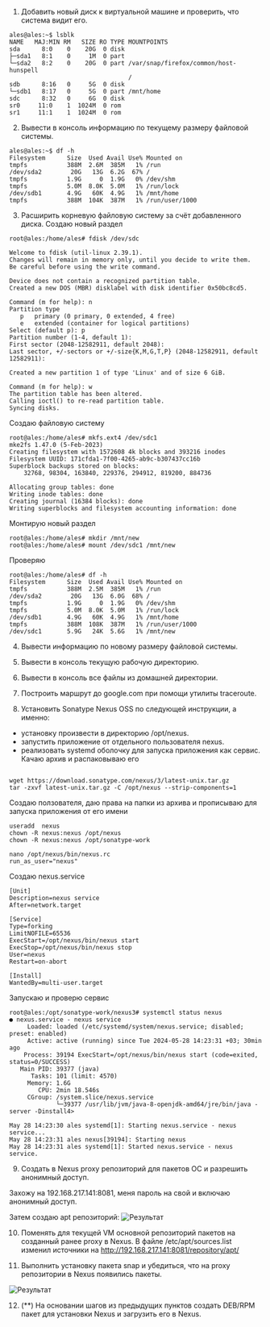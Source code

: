 1. Добавить новый диск к виртуальной машине и проверить, что система видит его.

```
ales@ales:~$ lsblk
NAME   MAJ:MIN RM   SIZE RO TYPE MOUNTPOINTS
sda      8:0    0    20G  0 disk 
├─sda1   8:1    0     1M  0 part 
└─sda2   8:2    0    20G  0 part /var/snap/firefox/common/host-hunspell
                                 /
sdb      8:16   0     5G  0 disk 
└─sdb1   8:17   0     5G  0 part /mnt/home
sdc      8:32   0     6G  0 disk 
sr0     11:0    1  1024M  0 rom  
sr1     11:1    1  1024M  0 rom 
```

2. Вывести в консоль информацию по текущему размеру файловой системы.

```
ales@ales:~$ df -h
Filesystem      Size  Used Avail Use% Mounted on
tmpfs           388M  2.6M  385M   1% /run
/dev/sda2        20G   13G  6.2G  67% /
tmpfs           1.9G     0  1.9G   0% /dev/shm
tmpfs           5.0M  8.0K  5.0M   1% /run/lock
/dev/sdb1       4.9G   60K  4.9G   1% /mnt/home
tmpfs           388M  104K  387M   1% /run/user/1000
```

3. Расширить корневую файловую систему за счёт добавленного диска.
    Создаю новый раздел
```
root@ales:/home/ales# fdisk /dev/sdc

Welcome to fdisk (util-linux 2.39.1).
Changes will remain in memory only, until you decide to write them.
Be careful before using the write command.

Device does not contain a recognized partition table.
Created a new DOS (MBR) disklabel with disk identifier 0x50bc8cd5.

Command (m for help): n
Partition type
   p   primary (0 primary, 0 extended, 4 free)
   e   extended (container for logical partitions)
Select (default p): p
Partition number (1-4, default 1): 
First sector (2048-12582911, default 2048): 
Last sector, +/-sectors or +/-size{K,M,G,T,P} (2048-12582911, default 12582911): 

Created a new partition 1 of type 'Linux' and of size 6 GiB.

Command (m for help): w
The partition table has been altered.
Calling ioctl() to re-read partition table.
Syncing disks.
```
Создаю файловую систему
```
root@ales:/home/ales# mkfs.ext4 /dev/sdc1
mke2fs 1.47.0 (5-Feb-2023)
Creating filesystem with 1572608 4k blocks and 393216 inodes
Filesystem UUID: 171cfda1-7f00-4265-ab9c-b307437cc16b
Superblock backups stored on blocks: 
	32768, 98304, 163840, 229376, 294912, 819200, 884736

Allocating group tables: done                            
Writing inode tables: done                            
Creating journal (16384 blocks): done
Writing superblocks and filesystem accounting information: done 
```
Монтирую новый раздел
```
root@ales:/home/ales# mkdir /mnt/new
root@ales:/home/ales# mount /dev/sdc1 /mnt/new
```

Проверяю 
```
root@ales:/home/ales# df -h
Filesystem      Size  Used Avail Use% Mounted on
tmpfs           388M  2.5M  385M   1% /run
/dev/sda2        20G   13G  6.0G  68% /
tmpfs           1.9G     0  1.9G   0% /dev/shm
tmpfs           5.0M  8.0K  5.0M   1% /run/lock
/dev/sdb1       4.9G   60K  4.9G   1% /mnt/home
tmpfs           388M  108K  387M   1% /run/user/1000
/dev/sdc1       5.9G   24K  5.6G   1% /mnt/new
```

4. Вывести информацию по новому размеру файловой системы.
5. Вывести в консоль текущую рабочую директорию.
6. Вывести в консоль все файлы из домашней директории.
7. Построить маршрут до google.com при помощи утилиты traceroute.

8. Установить Sonatype Nexus OSS по следующей инструкции, а именно:
- установку произвести в директорию /opt/nexus.
- запустить приложение от отдельного пользователя nexus.
- реализовать systemd оболочку для запуска приложения как сервис.
Качаю архив и распаковываю его
```

wget https://download.sonatype.com/nexus/3/latest-unix.tar.gz
tar -zxvf latest-unix.tar.gz -C /opt/nexus --strip-components=1
```
Создаю ползователя, даю права на папки из архива и прописываю для запуска приложения от его имени
```
useradd  nexus
chown -R nexus:nexus /opt/nexus
chown -R nexus:nexus /opt/sonatype-work

nano /opt/nexus/bin/nexus.rc
run_as_user="nexus"
```
Создаю nexus.service
```
[Unit]
Description=nexus service
After=network.target

[Service]
Type=forking
LimitNOFILE=65536
ExecStart=/opt/nexus/bin/nexus start
ExecStop=/opt/nexus/bin/nexus stop
User=nexus
Restart=on-abort

[Install]
WantedBy=multi-user.target
```
Запускаю и проверю сервис

```
root@ales:/opt/sonatype-work/nexus3# systemctl status nexus
● nexus.service - nexus service
     Loaded: loaded (/etc/systemd/system/nexus.service; disabled; preset: enabled)
     Active: active (running) since Tue 2024-05-28 14:23:31 +03; 30min ago
    Process: 39194 ExecStart=/opt/nexus/bin/nexus start (code=exited, status=0/SUCCESS)
   Main PID: 39377 (java)
      Tasks: 101 (limit: 4570)
     Memory: 1.6G
        CPU: 2min 18.546s
     CGroup: /system.slice/nexus.service
             └─39377 /usr/lib/jvm/java-8-openjdk-amd64/jre/bin/java -server -Dinstall4>

May 28 14:23:30 ales systemd[1]: Starting nexus.service - nexus service...
May 28 14:23:31 ales nexus[39194]: Starting nexus
May 28 14:23:31 ales systemd[1]: Started nexus.service - nexus service.
```

9. Создать в Nexus proxy репозиторий для пакетов ОС и разрешить анонимный доступ.

Захожу на 192.168.217.141:8081, меня пароль на свой и включаю анонимный доступ.

Затем создаю apt репозиторий:
![Результат](https://github.com/tms-dos21-onl/ales-litvinovich/assets/87812043/40dcf8d9-e56a-487d-b717-972acdb29a19)


10. Поменять для текущей VM основной репозиторий пакетов на созданный ранее proxy в Nexus.
В файле /etc/apt/sources.list изменил источники на http://192.168.217.141:8081/repository/apt/

11. Выполнить установку пакета snap и убедиться, что на proxy репозитории в Nexus появились пакеты.

![Результат](https://github.com/tms-dos21-onl/ales-litvinovich/assets/87812043/eefffbbc-0896-43d4-8158-b03282938693)


12. (**) На основании шагов из предыдущих пунктов создать DEB/RPM пакет для установки Nexus и загрузить его в Nexus.
